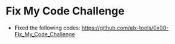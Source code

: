 # Fix My Code Challenge
* Fixed the following codes: https://github.com/alx-tools/0x00-Fix_My_Code_Challenge
